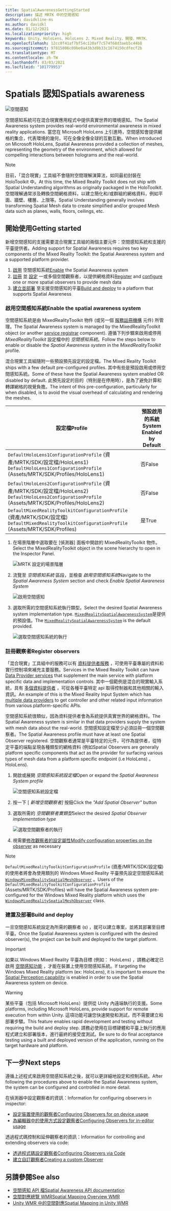 ```yaml
---
title: SpatialAwarenessGettingStarted
description: 描述 MRTK 中的空間感知
author: davidkline-ms
ms.author: davidkl
ms.date: 01/12/2021
ms.localizationpriority: high
keywords: Unity、HoloLens、HoloLens 2、Mixed Reality、開發、MRTK、
ms.openlocfilehash: 12cc0f41af7bf54c120af7c574f68d3aeb5c44b8
ms.sourcegitcommit: 97815006c09be0a43b3d9b33c1674150cdfecf2b
ms.translationtype: MT
ms.contentlocale: zh-TW
ms.lasthandoff: 03/03/2021
ms.locfileid: "101779953"
---
```

# <a name="spatials-awareness"></a><span data-ttu-id="c6739-104">Spatials 認知</span><span class="sxs-lookup"><span data-stu-id="c6739-104">Spatials awareness</span></span>

![空間感知](../images/spatial-awareness/MRTK_SpatialAwareness_Main.png)

<span data-ttu-id="c6739-106">空間感知系統可在混合現實應用程式中提供真實世界的環境感知。</span><span class="sxs-lookup"><span data-stu-id="c6739-106">The Spatial Awareness system provides real-world environmental awareness in mixed reality applications.</span></span> <span data-ttu-id="c6739-107">當您在 Microsoft HoloLens 上引進時，空間感知會提供網格的集合，代表環境的幾何，可在全像全像全球的互動互動。</span><span class="sxs-lookup"><span data-stu-id="c6739-107">When introduced on Microsoft HoloLens, Spatial Awareness provided a collection of meshes, representing the geometry of the environment, which allowed for compelling interactions between holograms and the real-world.</span></span>

> [!NOTE]
> <span data-ttu-id="c6739-108">目前，「混合現實」工具組不會隨附空間理解演算法，如同最初封裝在 HoloToolkit 中。</span><span class="sxs-lookup"><span data-stu-id="c6739-108">At this time, the Mixed Reality Toolkit does not ship with Spatial Understanding algorithms as originally packaged in the HoloToolkit.</span></span> <span data-ttu-id="c6739-109">空間理解通常涉及轉換空間網格資料，以建立簡化和/或群組的網格資料，例如平面、牆壁、樓層、上限等。</span><span class="sxs-lookup"><span data-stu-id="c6739-109">Spatial Understanding generally involves transforming Spatial Mesh data to create simplified and/or grouped Mesh data such as planes, walls, floors, ceilings, etc.</span></span>

## <a name="getting-started"></a><span data-ttu-id="c6739-110">開始使用</span><span class="sxs-lookup"><span data-stu-id="c6739-110">Getting started</span></span>

<span data-ttu-id="c6739-111">新增空間感知的支援需要混合現實工具組的兩個主要元件：空間感知系統和支援的平臺提供者。</span><span class="sxs-lookup"><span data-stu-id="c6739-111">Adding support for Spatial Awareness requires two key components of the Mixed Reality Toolkit: the Spatial Awareness system and a supported platform provider.</span></span>

1. <span data-ttu-id="c6739-112">[啟用](#enable-the-spatial-awareness-system) 空間感知系統</span><span class="sxs-lookup"><span data-stu-id="c6739-112">[Enable](#enable-the-spatial-awareness-system) the Spatial Awareness system</span></span>
2. <span data-ttu-id="c6739-113">[註冊](#register-observers) 並 [設定](ConfiguringSpatialAwarenessMeshObserver.md) 一或多個空間觀察者，以提供網格資料</span><span class="sxs-lookup"><span data-stu-id="c6739-113">[Register](#register-observers) and [configure](ConfiguringSpatialAwarenessMeshObserver.md) one or more spatial observers to provide mesh data</span></span>
3. <span data-ttu-id="c6739-114">[建立並部署](#build-and-deploy) 至支援空間感知的平臺</span><span class="sxs-lookup"><span data-stu-id="c6739-114">[Build and deploy](#build-and-deploy) to a platform that supports Spatial Awareness</span></span>

### <a name="enable-the-spatial-awareness-system"></a><span data-ttu-id="c6739-115">啟用空間感知系統</span><span class="sxs-lookup"><span data-stu-id="c6739-115">Enable the spatial awareness system</span></span>

<span data-ttu-id="c6739-116">空間感知系統是由 MixedRealityToolkit 物件 (或另一個 [服務註冊機構](xref:Microsoft.MixedReality.Toolkit.IMixedRealityServiceRegistrar) 元件) 所管理。</span><span class="sxs-lookup"><span data-stu-id="c6739-116">The Spatial Awareness system is managed by the MixedRealityToolkit object (or another [service registrar](xref:Microsoft.MixedReality.Toolkit.IMixedRealityServiceRegistrar) component).</span></span> <span data-ttu-id="c6739-117">遵循下列步驟來啟用或停用 *MixedRealityToolkit* 設定檔中的 *空間感知系統*。</span><span class="sxs-lookup"><span data-stu-id="c6739-117">Follow the steps below to enable or disable the *Spatial Awareness system* in the *MixedRealityToolkit* profile.</span></span>

<span data-ttu-id="c6739-118">混合現實工具組隨附一些預設預先設定的設定檔。</span><span class="sxs-lookup"><span data-stu-id="c6739-118">The Mixed Reality Toolkit ships with a few default pre-configured profiles.</span></span> <span data-ttu-id="c6739-119">其中有些是預設啟用或停用空間感知系統。</span><span class="sxs-lookup"><span data-stu-id="c6739-119">Some of these have the Spatial Awareness system enabled OR disabled by default.</span></span> <span data-ttu-id="c6739-120">此預先設定的目的（特別是在停用時），是為了避免計算和轉譯網格的視覺負擔。</span><span class="sxs-lookup"><span data-stu-id="c6739-120">The intent of this pre-configuration, particularly for when disabled, is to avoid the visual overhead of calculating and rendering the meshes.</span></span>

| <span data-ttu-id="c6739-121">設定檔</span><span class="sxs-lookup"><span data-stu-id="c6739-121">Profile</span></span> | <span data-ttu-id="c6739-122">預設啟用的系統</span><span class="sxs-lookup"><span data-stu-id="c6739-122">System Enabled by Default</span></span> |
| --- | --- |
| <span data-ttu-id="c6739-123">`DefaultHoloLens1ConfigurationProfile` (資產/MRTK/SDK/設定檔/HoloLens1) </span><span class="sxs-lookup"><span data-stu-id="c6739-123">`DefaultHoloLens1ConfigurationProfile` (Assets/MRTK/SDK/Profiles/HoloLens1)</span></span> | <span data-ttu-id="c6739-124">否</span><span class="sxs-lookup"><span data-stu-id="c6739-124">False</span></span> |
| <span data-ttu-id="c6739-125">`DefaultHoloLens2ConfigurationProfile` (資產/MRTK/SDK/設定檔/HoloLens2) </span><span class="sxs-lookup"><span data-stu-id="c6739-125">`DefaultHoloLens2ConfigurationProfile` (Assets/MRTK/SDK/Profiles/HoloLens2)</span></span> | <span data-ttu-id="c6739-126">否</span><span class="sxs-lookup"><span data-stu-id="c6739-126">False</span></span> |
| <span data-ttu-id="c6739-127">`DefaultMixedRealityToolkitConfigurationProfile` (資產/MRTK/SDK/設定檔) </span><span class="sxs-lookup"><span data-stu-id="c6739-127">`DefaultMixedRealityToolkitConfigurationProfile` (Assets/MRTK/SDK/Profiles)</span></span> | <span data-ttu-id="c6739-128">是</span><span class="sxs-lookup"><span data-stu-id="c6739-128">True</span></span> |

1. <span data-ttu-id="c6739-129">在場景階層中選取要在 [偵測器] 面板中開啟的 MixedRealityToolkit 物件。</span><span class="sxs-lookup"><span data-stu-id="c6739-129">Select the MixedRealityToolkit object in the scene hierarchy to open in the Inspector Panel.</span></span>

    ![MRTK 設定的場景階層](../images/MRTK_ConfiguredHierarchy.png)

1. <span data-ttu-id="c6739-131">流覽至 *空間感知系統* 區段，並檢查 *啟用空間感知系統*</span><span class="sxs-lookup"><span data-stu-id="c6739-131">Navigate to the *Spatial Awareness System* section and check *Enable Spatial Awareness System*</span></span>

    ![啟用空間感知](../images/spatial-awareness/MRTKConfig_SpatialAwareness.png)

1. <span data-ttu-id="c6739-133">選取所需的空間感知系統執行類型。</span><span class="sxs-lookup"><span data-stu-id="c6739-133">Select the desired Spatial Awareness system implementation type.</span></span> <span data-ttu-id="c6739-134">[`MixedRealitySpatialAwarenessSystem`](xref:Microsoft.MixedReality.Toolkit.SpatialAwareness.MixedRealitySpatialAwarenessSystem)是提供的預設值。</span><span class="sxs-lookup"><span data-stu-id="c6739-134">The [`MixedRealitySpatialAwarenessSystem`](xref:Microsoft.MixedReality.Toolkit.SpatialAwareness.MixedRealitySpatialAwarenessSystem) is the default provided.</span></span>

    ![選取空間感知系統的執行](../images/spatial-awareness/SpatialAwarenessSelectSystemType.png)

### <a name="register-observers"></a><span data-ttu-id="c6739-136">註冊觀察者</span><span class="sxs-lookup"><span data-stu-id="c6739-136">Register observers</span></span>

<span data-ttu-id="c6739-137">「混合現實」工具組中的服務可以有 [資料提供者服務](../../architecture/SystemsExtensionsProviders.md) ，可使用平臺專屬的資料和實行控制項來補充主要服務。</span><span class="sxs-lookup"><span data-stu-id="c6739-137">Services in the Mixed Reality Toolkit can have [Data Provider services](../../architecture/SystemsExtensionsProviders.md) that supplement the main service with platform specific data and implementation controls.</span></span> <span data-ttu-id="c6739-138">其中一個範例是混合的現實輸入系統，具有 [多個資料提供者](../Input/InputProviders.md) ，可從各種平臺特定 api 取得控制器和其他相關的輸入資訊。</span><span class="sxs-lookup"><span data-stu-id="c6739-138">An example of this is the Mixed Reality Input System which has [multiple data providers](../Input/InputProviders.md) to get controller and other related input information from various platform-specific APIs.</span></span>

<span data-ttu-id="c6739-139">空間感知系統很類似，因為資料提供者會為系統提供真實世界的網格資料。</span><span class="sxs-lookup"><span data-stu-id="c6739-139">The Spatial Awareness system is similar in that data providers supply the system with mesh data about the real-world.</span></span> <span data-ttu-id="c6739-140">空間感知設定檔至少必須註冊一個空間觀察者。</span><span class="sxs-lookup"><span data-stu-id="c6739-140">The Spatial Awareness profile must have at least one Spatial Observer registered.</span></span> <span data-ttu-id="c6739-141">空間觀察者通常是平臺特定的元件，可作為提供者，從特定平臺的端點呈現各種類型的網格資料 (例如</span><span class="sxs-lookup"><span data-stu-id="c6739-141">Spatial Observers are generally platform specific components that act as the provider for surfacing various types of mesh data from a platform specific endpoint (i.e</span></span> <span data-ttu-id="c6739-142">HoloLens) 。</span><span class="sxs-lookup"><span data-stu-id="c6739-142">HoloLens).</span></span>

1. <span data-ttu-id="c6739-143">開啟或展開 *空間感知系統設定檔*</span><span class="sxs-lookup"><span data-stu-id="c6739-143">Open or expand the *Spatial Awareness System profile*</span></span>

    ![空間感知系統設定檔](../images/spatial-awareness/SpatialAwarenessProfile.png)

1. <span data-ttu-id="c6739-145">按一下 [ *新增空間觀察者]* 按鈕</span><span class="sxs-lookup"><span data-stu-id="c6739-145">Click the *"Add Spatial Observer"* button</span></span>
1. <span data-ttu-id="c6739-146">選取所需的 *空間觀察者實類型*</span><span class="sxs-lookup"><span data-stu-id="c6739-146">Select the desired *Spatial Observer implementation type*</span></span>

    ![選取空間觀察者的執行](../images/spatial-awareness/SpatialAwarenessSelectObserver.png)

1. <span data-ttu-id="c6739-148">視需要[修改觀察者的設定屬性](ConfiguringSpatialAwarenessMeshObserver.md)</span><span class="sxs-lookup"><span data-stu-id="c6739-148">[Modify configuration properties on the observer](ConfiguringSpatialAwarenessMeshObserver.md) as necessary</span></span>

> [!NOTE]
> <span data-ttu-id="c6739-149">`DefaultMixedRealityToolkitConfigurationProfile` (資產/MRTK/SDK/設定檔) 的使用者將會為使用類別的 Windows Mixed Reality 平臺預先設定空間感知系統 [`WindowsMixedRealitySpatialMeshObserver`](xref:Microsoft.MixedReality.Toolkit.WindowsMixedReality.SpatialAwareness.WindowsMixedRealitySpatialMeshObserver) 。</span><span class="sxs-lookup"><span data-stu-id="c6739-149">Users of the `DefaultMixedRealityToolkitConfigurationProfile` (Assets/MRTK/SDK/Profiles) will have the Spatial Awareness system pre-configured for the Windows Mixed Reality platform which uses the [`WindowsMixedRealitySpatialMeshObserver`](xref:Microsoft.MixedReality.Toolkit.WindowsMixedReality.SpatialAwareness.WindowsMixedRealitySpatialMeshObserver) class.</span></span>

### <a name="build-and-deploy"></a><span data-ttu-id="c6739-150">建置及部署</span><span class="sxs-lookup"><span data-stu-id="c6739-150">Build and deploy</span></span>

<span data-ttu-id="c6739-151">一旦空間感知系統設定為所需的觀察者 (s) ，就可以建立專案，並將其部署至目標平臺。</span><span class="sxs-lookup"><span data-stu-id="c6739-151">Once the Spatial Awareness system is configured with the desired observer(s), the project can be built and deployed to the target platform.</span></span>

> [!IMPORTANT]
> <span data-ttu-id="c6739-152">如果以 Windows Mixed Reality 平臺為目標 (例如： HoloLens) ，請務必確定已啟用 [空間感知功能](https://docs.microsoft.com/windows/mixed-reality/spatial-mapping-in-unity) ，才能在裝置上使用空間感知系統。</span><span class="sxs-lookup"><span data-stu-id="c6739-152">If targeting the Windows Mixed Reality platform (ex: HoloLens), it is important to ensure the [Spatial Perception capability](https://docs.microsoft.com/windows/mixed-reality/spatial-mapping-in-unity) is enabled in order to use the Spatial Awareness system on device.</span></span>

> [!WARNING]
> <span data-ttu-id="c6739-153">某些平臺（包括 Microsoft HoloLens）提供從 Unity 內遠端執行的支援。</span><span class="sxs-lookup"><span data-stu-id="c6739-153">Some platforms, including Microsoft HoloLens, provide support for remote execution from within Unity.</span></span> <span data-ttu-id="c6739-154">這項功能可讓您快速開發和測試，而不需要建立和部署步驟。</span><span class="sxs-lookup"><span data-stu-id="c6739-154">This feature enables rapid development and testing without requiring the build and deploy step.</span></span> <span data-ttu-id="c6739-155">請務必使用在目標硬體和平臺上執行的應用程式建立和部署版本，進行最終的接受度測試。</span><span class="sxs-lookup"><span data-stu-id="c6739-155">Be sure to do final acceptance testing using a built and deployed version of the application, running on the target hardware and platform.</span></span>

## <a name="next-steps"></a><span data-ttu-id="c6739-156">下一步</span><span class="sxs-lookup"><span data-stu-id="c6739-156">Next steps</span></span>

<span data-ttu-id="c6739-157">遵循上述程式來啟用空間感知系統之後，就可以更詳細地設定和控制系統。</span><span class="sxs-lookup"><span data-stu-id="c6739-157">After following the procedures above to enable the Spatial Awareness system, the system can be configured and controlled in more detail.</span></span>

<span data-ttu-id="c6739-158">在偵測器中設定觀察者的資訊：</span><span class="sxs-lookup"><span data-stu-id="c6739-158">Information for configuring observers in inspector:</span></span>

- [<span data-ttu-id="c6739-159">設定裝置使用的觀察者</span><span class="sxs-lookup"><span data-stu-id="c6739-159">Configuring Observers for on device usage</span></span>](ConfiguringSpatialAwarenessMeshObserver.md)
- [<span data-ttu-id="c6739-160">為編輯器中的使用方式設定觀察者</span><span class="sxs-lookup"><span data-stu-id="c6739-160">Configuring Observers for in-editor usage</span></span>](SpatialObjectMeshObserver.md)

<span data-ttu-id="c6739-161">透過程式碼控制和延伸觀察者的資訊：</span><span class="sxs-lookup"><span data-stu-id="c6739-161">Information for controlling and extending observers via code:</span></span>

- [<span data-ttu-id="c6739-162">透過程式碼設定觀察者</span><span class="sxs-lookup"><span data-stu-id="c6739-162">Configuring Observers via Code</span></span>](UsageGuide.md)
- [<span data-ttu-id="c6739-163">建立自訂觀察者</span><span class="sxs-lookup"><span data-stu-id="c6739-163">Creating a custom Observer</span></span>](CreateDataProvider.md)

## <a name="see-also"></a><span data-ttu-id="c6739-164">另請參閱</span><span class="sxs-lookup"><span data-stu-id="c6739-164">See also</span></span>

- [<span data-ttu-id="c6739-165">空間感知 API 檔</span><span class="sxs-lookup"><span data-stu-id="c6739-165">Spatial Awareness API documentation</span></span>](xref:Microsoft.MixedReality.Toolkit.SpatialAwareness)
- [<span data-ttu-id="c6739-166">空間對應總覽 WMR</span><span class="sxs-lookup"><span data-stu-id="c6739-166">Spatial Mapping Overview WMR</span></span>](https://docs.microsoft.com/windows/mixed-reality/spatial-mapping)
- [<span data-ttu-id="c6739-167">Unity WMR 中的空間對應</span><span class="sxs-lookup"><span data-stu-id="c6739-167">Spatial Mapping in Unity WMR</span></span>](https://docs.microsoft.com/windows/mixed-reality/spatial-mapping-in-unity)

